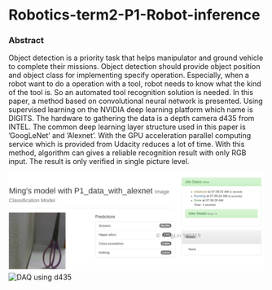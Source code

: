 # Robotics-term2-P1-Robot-inference
### Abstract
Object detection is a priority task that helps manipulator and ground vehicle to complete their missions. Object detection
should provide object position and object class for implementing specify operation. Especially, when a robot want to do a operation with
a tool, robot needs to know what the kind of the tool is. So an automated tool recognition solution is needed. In this paper, a method
based on convolutional neural network is presented. Using supervised learning on the NVIDIA deep learning platform which name is
DIGITS. The hardware to gathering the data is a depth camera d435 from INTEL. The common deep learning layer structure used in
this paper is ’GoogLeNet’ and ’Alexnet’. With the GPU acceleration parallel computing service which is provided from Udacity reduces
a lot of time. With this method, algorithm can gives a reliable recognition result with only RGB input. The result is only verified in single picture level.

![Classification result](https://github.com/Fred159/Robotics-term2-P1-Robot-inference/blob/master/Project%20figures/alexnet_scissors.jpg)
![DAQ using d435](https://github.com/Fred159/Robotics-term2-P1-Robot-inference/blob/master/Project%20figures/DAQ_step.jpg)
